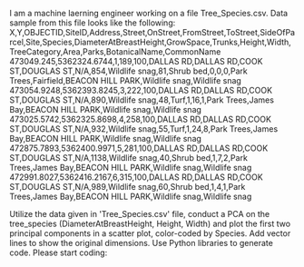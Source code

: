 I am a machine laerning engineer working on a file Tree_Species.csv. Data sample from this file looks like the following: X,Y,OBJECTID,SiteID,Address,Street,OnStreet,FromStreet,ToStreet,SideOfParcel,Site,Species,DiameterAtBreastHeight,GrowSpace,Trunks,Height,Width,TreeCategory,Area,Parks,BotanicalName,CommonName
473049.245,5362324.6744,1,189,100,DALLAS RD,DALLAS RD,COOK ST,DOUGLAS ST,N/A,854,Wildlife snag,81,Shrub bed,0,0,0,Park Trees,Fairfield,BEACON HILL PARK,Wildlife snag,Wildlife snag
473054.9248,5362393.8245,3,222,100,DALLAS RD,DALLAS RD,COOK ST,DOUGLAS ST,N/A,890,Wildlife snag,48,Turf,1,16,1,Park Trees,James Bay,BEACON HILL PARK,Wildlife snag,Wildlife snag
473025.5742,5362325.8698,4,258,100,DALLAS RD,DALLAS RD,COOK ST,DOUGLAS ST,N/A,932,Wildlife snag,55,Turf,1,24,8,Park Trees,James Bay,BEACON HILL PARK,Wildlife snag,Wildlife snag
472875.7893,5362400.9971,5,281,100,DALLAS RD,DALLAS RD,COOK ST,DOUGLAS ST,N/A,1138,Wildlife snag,40,Shrub bed,1,7,2,Park Trees,James Bay,BEACON HILL PARK,Wildlife snag,Wildlife snag
472991.8027,5362416.2167,6,315,100,DALLAS RD,DALLAS RD,COOK ST,DOUGLAS ST,N/A,989,Wildlife snag,60,Shrub bed,1,4,1,Park Trees,James Bay,BEACON HILL PARK,Wildlife snag,Wildlife snag

Utilize the data given in 'Tree_Species.csv' file, conduct a PCA on the tree_species (DiameterAtBreastHeight, Height, Width) and plot the first two principal components in a scatter plot, color-coded by Species. Add vector lines to show the original dimensions. Use Python libraries to generate code.
Please start coding:
